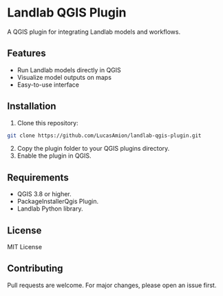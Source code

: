 # Landlab QGIS Plugin

A QGIS plugin for integrating Landlab models and workflows.

## Features

- Run Landlab models directly in QGIS
- Visualize model outputs on maps
- Easy-to-use interface

## Installation

1. Clone this repository:
  ```bash
  git clone https://github.com/LucasAmion/landlab-qgis-plugin.git
  ```
2. Copy the plugin folder to your QGIS plugins directory.
3. Enable the plugin in QGIS.

## Requirements

- QGIS 3.8 or higher.
- PackageInstallerQgis Plugin.
- Landlab Python library.

## License

MIT License

## Contributing

Pull requests are welcome. For major changes, please open an issue first.
